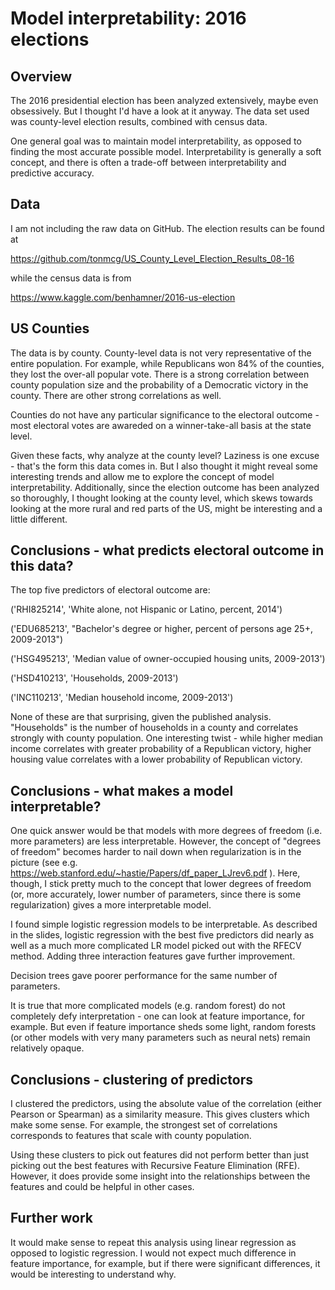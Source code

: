 # Model interpretability: 2016 elections

## Overview

The 2016 presidential election has been analyzed extensively, maybe even obsessively.  But I thought I'd have a look at it anyway.  The data set used was county-level election results, combined with census data.  

One general goal was to maintain model interpretability, as opposed to finding the most accurate possible model.  Interpretability is generally a soft concept, and there is often a trade-off between interpretability and predictive accuracy.

## Data

I am not including the raw data on GitHub.  The election results can be found at 

https://github.com/tonmcg/US_County_Level_Election_Results_08-16

while the census data is from

https://www.kaggle.com/benhamner/2016-us-election

## US Counties

The data is by county.  County-level data is not very representative of the entire population.  For example, while Republicans won 84% of the counties, they lost the over-all popular vote.  There is a strong correlation between county population size and the probability of a Democratic victory in the county.  There are other strong correlations as well.

Counties do not have any particular significance to the electoral outcome - most electoral votes are awareded on a winner-take-all basis at the state level.

Given these facts, why analyze at the county level?  Laziness is one excuse - that's the form this data comes in.  But I also thought it might reveal some interesting trends and allow me to explore the concept of model interpretability.  Additionally, since the election outcome has been analyzed so thoroughly, I thought looking at the county level, which skews towards looking at the more rural and red parts of the US, might be interesting and a little different.

## Conclusions - what predicts electoral outcome in this data?

The top five predictors of electoral outcome are:

('RHI825214', 'White alone, not Hispanic or Latino, percent, 2014')

('EDU685213', "Bachelor's degree or higher, percent of persons age 25+, 2009-2013")

('HSG495213', 'Median value of owner-occupied housing units, 2009-2013')

('HSD410213', 'Households, 2009-2013')

('INC110213', 'Median household income, 2009-2013')

None of these are that surprising, given the published analysis.  "Households" is the number of households in a county and correlates strongly with county population.  One interesting twist - while higher median income correlates with greater probability of a Republican victory, higher housing value correlates with a lower probability of Republican victory.


## Conclusions - what makes a model interpretable?

One quick answer would be that models with more degrees of freedom (i.e. more parameters) are less interpretable.  However, the concept of "degrees of freedom" becomes harder to nail down when regularization is in the picture (see e.g. https://web.stanford.edu/~hastie/Papers/df_paper_LJrev6.pdf ).  Here, though, I stick pretty much to the concept that lower degrees of freedom (or, more accurately, lower number of parameters, since there is some regularization) gives a more interpretable model.

I found simple logistic regression models to be interpretable.  As described in the slides, logistic regression with the best five predictors did nearly as well as a much more complicated LR model picked out with the RFECV method.  Adding three interaction features gave further improvement.

Decision trees gave poorer performance for the same number of parameters.

It is true that more complicated models (e.g. random forest) do not completely defy interpretation - one can look at feature importance, for example.  But even if feature importance sheds some light, random forests (or other models with very many parameters such as neural nets) remain relatively opaque.

## Conclusions - clustering of predictors

I clustered the predictors, using the absolute value of the correlation (either Pearson or Spearman) as a similarity measure.  This gives clusters which make some sense.  For example, the strongest set of correlations corresponds to features that scale with county population.  

Using these clusters to pick out features did not perform better than just picking out the best features with Recursive Feature Elimination (RFE).  However, it does provide some insight into the relationships between the features and could be helpful in other cases.

## Further work

It would make sense to repeat this analysis using linear regression as opposed to logistic regression.  I would not expect much difference in feature importance, for example, but if there were significant differences, it would be interesting to understand why.







